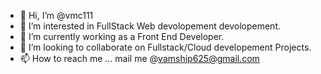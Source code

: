 - 👋 Hi, I’m @vmc111
- 👀 I’m interested in FullStack Web devolopement devolopement.
- 🌱 I’m currently working as a Front End Developer.
- 💞️ I’m looking to collaborate on Fullstack/Cloud developement Projects. 
- 📫 How to reach me ... mail me @vamship625@gmail.com

<!---
vmc111/vmc111 is a ✨ special ✨ repository because its `README.md` (this file) appears on your GitHub profile.
You can click the Preview link to take a look at your changes.
--->
